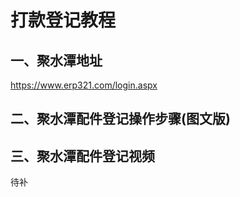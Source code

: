 # 打款登记教程
## 一、聚水潭地址

<a>https://www.erp321.com/login.aspx</a>



## 二、聚水潭配件登记操作步骤(图文版)



## 三、聚水潭配件登记视频

待补
